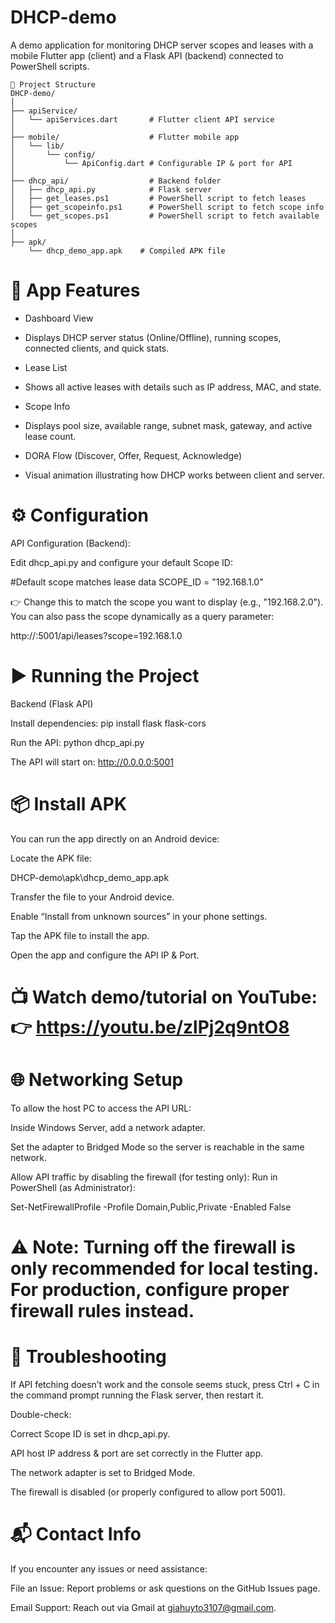 # DHCP-demo

A demo application for monitoring DHCP server scopes and leases with a mobile Flutter app (client) and a Flask API (backend) connected to PowerShell scripts.

```plaintext
📂 Project Structure
DHCP-demo/
│
├── apiService/
│   └── apiServices.dart       # Flutter client API service
│
├── mobile/                    # Flutter mobile app
│   └── lib/
│       └── config/
│           └── ApiConfig.dart # Configurable IP & port for API
│
├── dhcp_api/                  # Backend folder
│   ├── dhcp_api.py            # Flask server
│   ├── get_leases.ps1         # PowerShell script to fetch leases
│   ├── get_scopeinfo.ps1      # PowerShell script to fetch scope info
│   └── get_scopes.ps1         # PowerShell script to fetch available scopes
│
├── apk/
    └── dhcp_demo_app.apk    # Compiled APK file
```

# 📱 App Features

- Dashboard View
+ Displays DHCP server status (Online/Offline), running scopes, connected clients, and quick stats.

- Lease List
+ Shows all active leases with details such as IP address, MAC, and state.

- Scope Info
+ Displays pool size, available range, subnet mask, gateway, and active lease count.

- DORA Flow (Discover, Offer, Request, Acknowledge)
+ Visual animation illustrating how DHCP works between client and server.

# ⚙️ Configuration
API Configuration (Backend):
  
Edit dhcp_api.py and configure your default Scope ID:

#Default scope matches lease data
SCOPE_ID = "192.168.1.0"


👉 Change this to match the scope you want to display (e.g., "192.168.2.0").
You can also pass the scope dynamically as a query parameter:

http://<server-ip>:5001/api/leases?scope=192.168.1.0


# ▶️ Running the Project

Backend (Flask API)

Install dependencies:
  pip install flask flask-cors
  
Run the API:
  python dhcp_api.py
  
The API will start on:
  http://0.0.0.0:5001

# 📦 Install APK

You can run the app directly on an Android device:

Locate the APK file:

DHCP-demo\apk\dhcp_demo_app.apk


Transfer the file to your Android device.

Enable “Install from unknown sources” in your phone settings.

Tap the APK file to install the app.

Open the app and configure the API IP & Port.

# 📺 Watch demo/tutorial on YouTube: 👉 https://youtu.be/zlPj2q9ntO8


# 🌐 Networking Setup

To allow the host PC to access the API URL:

Inside Windows Server, add a network adapter.

Set the adapter to Bridged Mode so the server is reachable in the same network.

Allow API traffic by disabling the firewall (for testing only):
Run in PowerShell (as Administrator):

Set-NetFirewallProfile -Profile Domain,Public,Private -Enabled False


# ⚠️ Note: Turning off the firewall is only recommended for local testing. For production, configure proper firewall rules instead.

# 🔧 Troubleshooting

If API fetching doesn’t work and the console seems stuck, press Ctrl + C in the command prompt running the Flask server, then restart it.

Double-check:

Correct Scope ID is set in dhcp_api.py.



API host IP address & port are set correctly in the Flutter app.

The network adapter is set to Bridged Mode.

The firewall is disabled (or properly configured to allow port 5001).


# 📬 Contact Info

If you encounter any issues or need assistance:





File an Issue: Report problems or ask questions on the GitHub Issues page.



Email Support: Reach out via Gmail at giahuyto3107@gmail.com.
